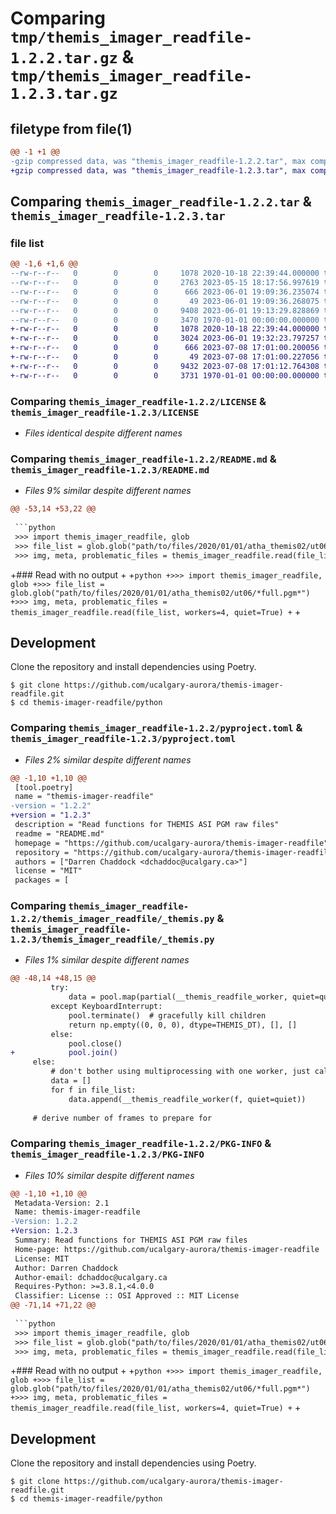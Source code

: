# Comparing `tmp/themis_imager_readfile-1.2.2.tar.gz` & `tmp/themis_imager_readfile-1.2.3.tar.gz`

## filetype from file(1)

```diff
@@ -1 +1 @@
-gzip compressed data, was "themis_imager_readfile-1.2.2.tar", max compression
+gzip compressed data, was "themis_imager_readfile-1.2.3.tar", max compression
```

## Comparing `themis_imager_readfile-1.2.2.tar` & `themis_imager_readfile-1.2.3.tar`

### file list

```diff
@@ -1,6 +1,6 @@
--rw-r--r--   0        0        0     1078 2020-10-18 22:39:44.000000 themis_imager_readfile-1.2.2/LICENSE
--rw-r--r--   0        0        0     2763 2023-05-15 18:17:56.997619 themis_imager_readfile-1.2.2/README.md
--rw-r--r--   0        0        0      666 2023-06-01 19:09:36.235074 themis_imager_readfile-1.2.2/pyproject.toml
--rw-r--r--   0        0        0       49 2023-06-01 19:09:36.268075 themis_imager_readfile-1.2.2/themis_imager_readfile/__init__.py
--rw-r--r--   0        0        0     9408 2023-06-01 19:13:29.828869 themis_imager_readfile-1.2.2/themis_imager_readfile/_themis.py
--rw-r--r--   0        0        0     3470 1970-01-01 00:00:00.000000 themis_imager_readfile-1.2.2/PKG-INFO
+-rw-r--r--   0        0        0     1078 2020-10-18 22:39:44.000000 themis_imager_readfile-1.2.3/LICENSE
+-rw-r--r--   0        0        0     3024 2023-06-01 19:32:23.797257 themis_imager_readfile-1.2.3/README.md
+-rw-r--r--   0        0        0      666 2023-07-08 17:01:00.200056 themis_imager_readfile-1.2.3/pyproject.toml
+-rw-r--r--   0        0        0       49 2023-07-08 17:01:00.227056 themis_imager_readfile-1.2.3/themis_imager_readfile/__init__.py
+-rw-r--r--   0        0        0     9432 2023-07-08 17:01:12.764308 themis_imager_readfile-1.2.3/themis_imager_readfile/_themis.py
+-rw-r--r--   0        0        0     3731 1970-01-01 00:00:00.000000 themis_imager_readfile-1.2.3/PKG-INFO
```

### Comparing `themis_imager_readfile-1.2.2/LICENSE` & `themis_imager_readfile-1.2.3/LICENSE`

 * *Files identical despite different names*

### Comparing `themis_imager_readfile-1.2.2/README.md` & `themis_imager_readfile-1.2.3/README.md`

 * *Files 9% similar despite different names*

```diff
@@ -53,14 +53,22 @@
 
 ```python
 >>> import themis_imager_readfile, glob
 >>> file_list = glob.glob("path/to/files/2020/01/01/atha_themis02/ut06/*full.pgm*")
 >>> img, meta, problematic_files = themis_imager_readfile.read(file_list, workers=4)
 ```
 
+### Read with no output
+
+```python
+>>> import themis_imager_readfile, glob
+>>> file_list = glob.glob("path/to/files/2020/01/01/atha_themis02/ut06/*full.pgm*")
+>>> img, meta, problematic_files = themis_imager_readfile.read(file_list, workers=4, quiet=True)
+```
+
 ## Development
 
 Clone the repository and install dependencies using Poetry.
 
 ```console
 $ git clone https://github.com/ucalgary-aurora/themis-imager-readfile.git
 $ cd themis-imager-readfile/python
```

### Comparing `themis_imager_readfile-1.2.2/pyproject.toml` & `themis_imager_readfile-1.2.3/pyproject.toml`

 * *Files 2% similar despite different names*

```diff
@@ -1,10 +1,10 @@
 [tool.poetry]
 name = "themis-imager-readfile"
-version = "1.2.2"
+version = "1.2.3"
 description = "Read functions for THEMIS ASI PGM raw files"
 readme = "README.md"
 homepage = "https://github.com/ucalgary-aurora/themis-imager-readfile"
 repository = "https://github.com/ucalgary-aurora/themis-imager-readfile"
 authors = ["Darren Chaddock <dchaddoc@ucalgary.ca>"]
 license = "MIT"
 packages = [
```

### Comparing `themis_imager_readfile-1.2.2/themis_imager_readfile/_themis.py` & `themis_imager_readfile-1.2.3/themis_imager_readfile/_themis.py`

 * *Files 1% similar despite different names*

```diff
@@ -48,14 +48,15 @@
         try:
             data = pool.map(partial(__themis_readfile_worker, quiet=quiet), file_list)
         except KeyboardInterrupt:
             pool.terminate()  # gracefully kill children
             return np.empty((0, 0, 0), dtype=THEMIS_DT), [], []
         else:
             pool.close()
+            pool.join()
     else:
         # don't bother using multiprocessing with one worker, just call the worker function directly
         data = []
         for f in file_list:
             data.append(__themis_readfile_worker(f, quiet=quiet))
 
     # derive number of frames to prepare for
```

### Comparing `themis_imager_readfile-1.2.2/PKG-INFO` & `themis_imager_readfile-1.2.3/PKG-INFO`

 * *Files 10% similar despite different names*

```diff
@@ -1,10 +1,10 @@
 Metadata-Version: 2.1
 Name: themis-imager-readfile
-Version: 1.2.2
+Version: 1.2.3
 Summary: Read functions for THEMIS ASI PGM raw files
 Home-page: https://github.com/ucalgary-aurora/themis-imager-readfile
 License: MIT
 Author: Darren Chaddock
 Author-email: dchaddoc@ucalgary.ca
 Requires-Python: >=3.8.1,<4.0.0
 Classifier: License :: OSI Approved :: MIT License
@@ -71,14 +71,22 @@
 
 ```python
 >>> import themis_imager_readfile, glob
 >>> file_list = glob.glob("path/to/files/2020/01/01/atha_themis02/ut06/*full.pgm*")
 >>> img, meta, problematic_files = themis_imager_readfile.read(file_list, workers=4)
 ```
 
+### Read with no output
+
+```python
+>>> import themis_imager_readfile, glob
+>>> file_list = glob.glob("path/to/files/2020/01/01/atha_themis02/ut06/*full.pgm*")
+>>> img, meta, problematic_files = themis_imager_readfile.read(file_list, workers=4, quiet=True)
+```
+
 ## Development
 
 Clone the repository and install dependencies using Poetry.
 
 ```console
 $ git clone https://github.com/ucalgary-aurora/themis-imager-readfile.git
 $ cd themis-imager-readfile/python
```

